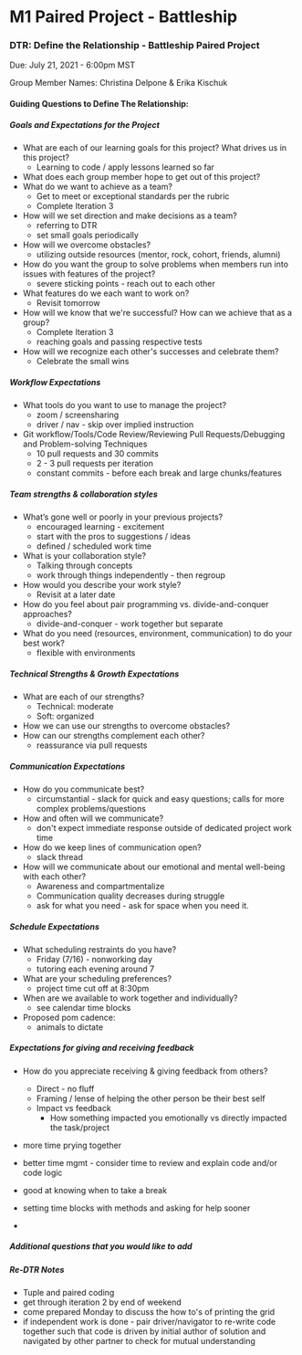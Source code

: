 # M1 Paired Project - Battleship

### DTR: Define the Relationship - Battleship Paired Project

Due: July 21, 2021 - 6:00pm MST

Group Member Names: Christina Delpone & Erika Kischuk

#### Guiding Questions to Define The Relationship:

##### Goals and Expectations for the Project
* What are each of our learning goals for this project? What drives us in this project?
  *  Learning to code / apply lessons learned so far
* What does each group member hope to get out of this project?
* What do we want to achieve as a team?
  * Get to meet or exceptional standards per the rubric
  * Complete Iteration 3
* How will we set direction and make decisions as a team?
  * referring to DTR
  * set small goals periodically
* How will we overcome obstacles?
  * utilizing outside resources (mentor, rock, cohort, friends, alumni)
* How do you want the group to solve problems when members run into issues with features of the project?
  * severe sticking points - reach out to each other
* What features do we each want to work on?
  * Revisit tomorrow
* How will we know that we're successful? How can we achieve that as a group?
  * Complete Iteration 3
  * reaching goals and passing respective tests
* How will we recognize each other's successes and celebrate them?
  * Celebrate the small wins

##### Workflow Expectations
* What tools do you want to use to manage the project?
  * zoom / screensharing
  * driver / nav - skip over implied instruction
* Git workflow/Tools/Code Review/Reviewing Pull Requests/Debugging and Problem-solving Techniques
  * 10 pull requests and 30 commits
  * 2 - 3 pull requests per iteration
  * constant commits - before each break and large chunks/features   

##### Team strengths & collaboration styles
* What’s gone well or poorly in your previous projects?
  * encouraged learning - excitement
  * start with the pros to suggestions / ideas
  * defined / scheduled work time
* What is your collaboration style?
  * Talking through concepts
  * work through things independently - then regroup
* How would you describe your work style?
  * Revisit at a later date
* How do you feel about pair programming vs. divide-and-conquer approaches?
  * divide-and-conquer - work together but separate
* What do you need (resources, environment, communication) to do your best work?
  * flexible with environments  



##### Technical Strengths & Growth Expectations
* What are each of our strengths?
  * Technical: moderate
  * Soft: organized
* How we can use our strengths to overcome obstacles?
* How can our strengths complement each other?
  * reassurance via pull requests

##### Communication Expectations
* How do you communicate best?
  * circumstantial - slack for quick and easy questions; calls for more complex problems/questions
* How and often will we communicate?
  * don't expect immediate response outside of dedicated project work time
* How do we keep lines of communication open?
  * slack thread
* How will we communicate about our emotional and mental well-being with each other?
  * Awareness and compartmentalize
  * Communication quality decreases during struggle
  * ask for what you need - ask for space when you need it.

##### Schedule Expectations
* What scheduling restraints do you have?
  * Friday (7/16) - nonworking day
  * tutoring each evening around 7
* What are your scheduling preferences?
  * project time cut off at 8:30pm
* When are we available to work together and individually?
  * see calendar time blocks
* Proposed pom cadence:
  * animals to dictate

##### Expectations for giving and receiving feedback
* How do you appreciate receiving & giving feedback from others?
  * Direct - no fluff
  * Framing / lense of helping the other person be their best self
  * Impact vs feedback
    * How something impacted you emotionally vs directly impacted the task/project

 * more time prying together
 * better time mgmt - consider time to review and explain code and/or code logic
 * good at knowing when to take a break
 * setting time blocks with methods and asking for help sooner
 *

##### Additional questions that you would like to add
##### Re-DTR Notes
* Tuple and paired coding
* get through iteration 2 by end of weekend
* come prepared Monday to discuss the how to's of printing the grid
* if independent work is done - pair driver/navigator to re-write code together such that code is driven by initial author of solution and navigated by other partner to check for mutual understanding
